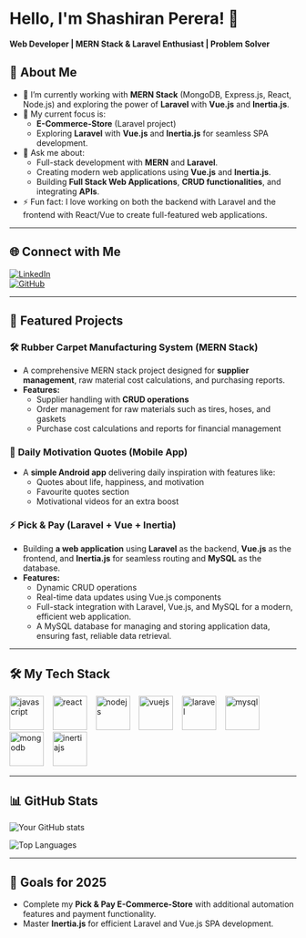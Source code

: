 # Hello, I'm Shashiran Perera! 👋  
**Web Developer | MERN Stack & Laravel Enthusiast | Problem Solver** 

## 🚀 About Me
- 🌱 I’m currently working with **MERN Stack** (MongoDB, Express.js, React, Node.js) and exploring the power of **Laravel** with **Vue.js** and **Inertia.js**.
- 🔭 My current focus is:
  - **E-Commerce-Store** (Laravel project)
  - Exploring **Laravel** with **Vue.js** and **Inertia.js** for seamless SPA development.
- 💬 Ask me about:
  - Full-stack development with **MERN** and **Laravel**.
  - Creating modern web applications using **Vue.js** and **Inertia.js**.
  - Building **Full  Stack Web Applications**, **CRUD functionalities**, and integrating **APIs**.
- ⚡ Fun fact: I love working on both the backend with Laravel and the frontend with React/Vue to create full-featured web applications.

---

## 🌐 Connect with Me
[![LinkedIn](https://img.shields.io/badge/LinkedIn-%230077B5.svg?style=flat&logo=linkedin&logoColor=white)](www.linkedin.com/in/shashiran-perera-b15513283)  
[![GitHub](https://img.shields.io/badge/GitHub-%23181717.svg?style=flat&logo=github&logoColor=white)](https://github.com/Shashiran1124)  

---

## 📂 Featured Projects
### 🛠 **Rubber Carpet Manufacturing System** (MERN Stack)  
- A comprehensive MERN stack project designed for **supplier management**, raw material cost calculations, and purchasing reports.  
- **Features:**
  - Supplier handling with **CRUD operations**
  - Order management for raw materials such as tires, hoses, and gaskets
  - Purchase cost calculations and reports for financial management

### 🌟 **Daily Motivation Quotes (Mobile App)**  
- A **simple Android app** delivering daily inspiration with features like:
  - Quotes about life, happiness, and motivation
  - Favourite quotes section
  - Motivational videos for an extra boost

### ⚡ **Pick & Pay** (Laravel + Vue + Inertia)  
- Building **a web application** using **Laravel** as the backend, **Vue.js** as the frontend, and **Inertia.js** for seamless routing and **MySQL** as the database.
- **Features:**
  - Dynamic CRUD operations
  - Real-time data updates using Vue.js components
  - Full-stack integration with Laravel, Vue.js, and MySQL for a modern, efficient web application.
  - A MySQL database for managing and storing application data, ensuring fast, reliable data retrieval.


---


## 🛠 My Tech Stack
[<img src="https://cdn.svgrepo.com/show/303325/javascript.svg" alt="javascript" width="60" height="60"/>](https://www.javascript.com)&nbsp;&nbsp;&nbsp;
[<img src="https://cdn.svgrepo.com/show/303315/react.svg" alt="react" width="60" height="60"/>](https://reactjs.org)&nbsp;&nbsp;&nbsp;
[<img src="https://cdn.svgrepo.com/show/303268/nodejs.svg" alt="nodejs" width="60" height="60"/>](https://nodejs.org)&nbsp;&nbsp;&nbsp;
[<img src="https://cdn.svgrepo.com/show/303292/vuejs.svg" alt="vuejs" width="60" height="60"/>](https://vuejs.org)&nbsp;&nbsp;&nbsp;
[<img src="https://cdn.svgrepo.com/show/303384/laravel.svg" alt="laravel" width="60" height="60"/>](https://laravel.com)&nbsp;&nbsp;&nbsp;
[<img src="https://cdn.svgrepo.com/show/303351/mysql.svg" alt="mysql" width="60" height="60"/>](https://www.mysql.com)&nbsp;&nbsp;&nbsp;
[<img src="https://cdn.svgrepo.com/show/303329/mongodb.svg" alt="mongodb" width="60" height="60"/>](https://www.mongodb.com)&nbsp;&nbsp;&nbsp;
[<img src="https://cdn.svgrepo.com/show/303308/inertiajs.svg" alt="inertiajs" width="60" height="60"/>](https://inertiajs.com)&nbsp;&nbsp;&nbsp;




---

## 📊 GitHub Stats
![Your GitHub stats](https://github-readme-stats.vercel.app/api?username=Shashiran1124&show_icons=true&theme=radical) 

![Top Languages](https://github-readme-stats.vercel.app/api/top-langs/?username=Shashiran1124&layout=compact)


---

## 🎯 Goals for 2025
- Complete my **Pick & Pay E-Commerce-Store** with additional automation features and payment functionality.
- Master **Inertia.js** for efficient Laravel and Vue.js SPA development.


